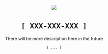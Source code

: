 <div align="center">
  <!-- <img src="https://user-images.githubusercontent.com/72662383/210897587-43d490b2-d528-4fec-a521-20a0d5220cb8.png"> -->
  <!-- <img src="https://user-images.githubusercontent.com/72662383/210898111-241b515e-2d9a-4d76-8134-3656c8ef6728.png"> -->
  
  <img src="https://user-images.githubusercontent.com/72662383/210899090-920a6b3c-6f98-49c6-87cc-4b84fbb0060e.png">
  
  <h1><code>[ XXX-XXX-XXX ]</code></h1>
  <p>There will be more description here in the future</p>
  <p><code>[ ... ]</code></p>
</div>
